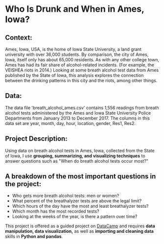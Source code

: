 # Who Is Drunk and When in Ames, Iowa?

## Context: 
Ames, Iowa, USA, is the home of Iowa State University, a land grant university with over 36,000 students. By comparison, the city of Ames, Iowa, itself only has about 65,000 residents. As with any other college town, Ames has had its fair share of alcohol-related incidents. (For example, the VEISHEA riots in 2014.) Looking at some breath alcohol test data from Ames published by the State of Iowa, this analysis explores the connection between the drinking patterns in this city and the riots, among other things.

## Data:

The data file 'breath_alcohol_ames.csv' contains 1,556 readings from breath alcohol tests administered by the Ames and Iowa State University Police Departments from January 2013 to December 2017. The columns in this data set are year, month, day, hour, location, gender, Res1, Res2.

## Project Description:

Using data on breath alcohol tests in Ames, Iowa, collected from the State of Iowa, I use **grouping, summarizing, and visualizing techniques** to answer questions such as "When do breath alcohol tests occur most?"

## A breakdown of the most important questions in the project:

- Who gets more breath alcohol tests: men or women?
- What percent of the breathalyzer tests are above the legal limit?
- Which hours of the day have the most and least breathalyzer tests?
- Which month has the most recorded tests?
- Looking at the weeks of the year, is there a pattern over time?

This project is offered as a guided project on [DataCamp](https://www.datacamp.com/) and requires **data manipulation, data visualization,** as well as **importing and cleaning data** skills in **Python and pandas**.
